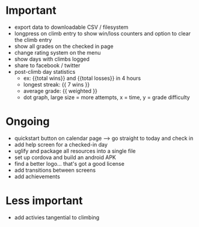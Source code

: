 # Important
- export data to downloadable CSV / filesystem
- longpress on climb entry to show win/loss counters and option to clear the climb entry
- show all grades on the checked in page
- change rating system on the menu
- show days with climbs logged
- share to facebook / twitter
- post-climb day statistics
    - ex: {{total wins}} and {{total losses}} in 4 hours
    - longest streak: {{ 7 wins }}
    - average grade: {{ weighted }}
    - dot graph, large size = more attempts, x = time, y = grade difficulty


# Ongoing
- quickstart button on calendar page --> go straight to today and check in
- add help screen for a checked-in day
- uglify and package all resources into a single file
- set up cordova and build an android APK
- find a better logo... that's got a good license
- add transitions between screens
- add achievements

# Less important
- add activies tangential to climbing

